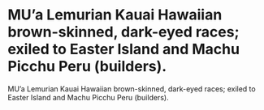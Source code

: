 # MU’a Lemurian Kauai Hawaiian brown-skinned, dark-eyed races; exiled to Easter Island and Machu Picchu Peru (builders).

MU’a Lemurian Kauai Hawaiian brown-skinned, dark-eyed races; exiled to Easter Island and Machu Picchu Peru (builders).